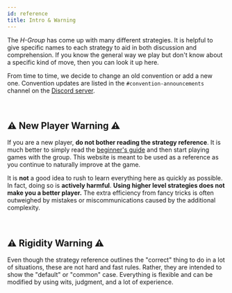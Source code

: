 ```yaml
---
id: reference
title: Intro & Warning
---
```


The *H-Group* has come up with many different strategies. It is helpful to give specific names to each strategy to aid in both discussion and comprehension. If you know the general way we play but don't know about a specific kind of move, then you can look it up here.

From time to time, we decide to change an old convention or add a new one. Convention updates are listed in the `#convention-announcements` channel on the [Discord server](https://discord.gg/FADvkJp).

<br />

## ⚠️ New Player Warning ⚠️

If you are a new player, **do not bother reading the strategy reference**. It is much better to simply read the [beginner's guide](beginner) and then start playing games with the group. This website is meant to be used as a reference as you continue to naturally improve at the game.

It is **not** a good idea to rush to learn everything here as quickly as possible. In fact, doing so is **actively harmful**. **Using higher level strategies does not make you a better player.** The extra efficiency from fancy tricks is often outweighed by mistakes or miscommunications caused by the additional complexity.

<br />

## ⚠️ Rigidity Warning ⚠️

Even though the strategy reference outlines the "correct" thing to do in a lot of situations, these are not hard and fast rules. Rather, they are intended to show the "default" or "common" case. Everything is flexible and can be modified by using wits, judgment, and a lot of experience.
